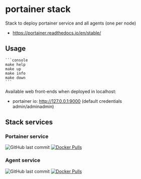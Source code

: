 # portainer stack

Stack to deploy portainer service and all agents (one per node)

- https://portainer.readthedocs.io/en/stable/

## Usage

    ```console
    make help
    make up
    make info
    make down
    ```

Available web front-ends when deployed in localhost:

- portainer io: http://127.0.0.1:9000     (default credentials admin/adminadmin)

## Stack services

### Portainer service

![GitHub last commit](https://img.shields.io/github/last-commit/portainer/portainer?label=github%20last%20commit) [![Docker Pulls](https://img.shields.io/docker/pulls/portainer/portainer.svg)](https://hub.docker.com/r/portainer/portainer/tags) 

### Agent service

![GitHub last commit](https://img.shields.io/github/last-commit/portainer/agent?label=github%20last%20commit)
[![Docker Pulls](https://img.shields.io/docker/pulls/portainer/agent.svg)](https://hub.docker.com/r/portainer/agent/tags)
